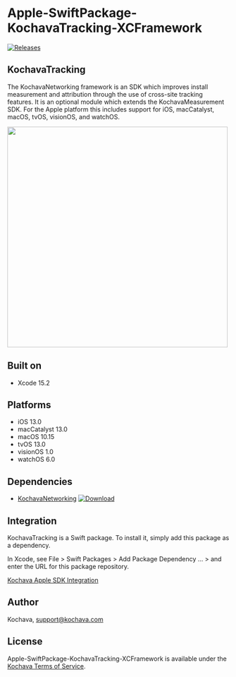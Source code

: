 # Apple-SwiftPackage-KochavaTracking-XCFramework

[![Releases](https://img.shields.io/github/v/release/kochava/Apple-SwiftPackage-KochavaTracking-XCFramework?include_prereleases&sort=semver)](https://github.com/Kochava/Apple-SwiftPackage-KochavaTracking-XCFramework/releases)

## KochavaTracking

The KochavaNetworking framework is an SDK which improves install measurement and attribution through the use of cross-site tracking features.  It is an optional module which extends the KochavaMeasurement SDK.  For the Apple platform this includes support for iOS, macCatalyst, macOS, tvOS, visionOS, and watchOS.

<img src="https://storage.googleapis.com/kochava-web/2016/07/Kochava-horizontal-black-800x154.png" width="500" />

## Built on

* Xcode 15.2

## Platforms

* iOS 13.0
* macCatalyst 13.0
* macOS 10.15
* tvOS 13.0
* visionOS 1.0
* watchOS 6.0

## Dependencies

* [KochavaNetworking](https://github.com/Kochava/Apple-SwiftPackage-KochavaNetworking-XCFramework) [![Download](https://img.shields.io/github/v/release/kochava/Apple-SwiftPackage-KochavaNetworking-XCFramework?include_prereleases&sort=semver)](https://github.com/Kochava/Apple-SwiftPackage-KochavaNetworking-XCFramework/releases)

## Integration

KochavaTracking is a Swift package.  To install it, simply add this package as a dependency.

In Xcode, see File > Swift Packages > Add Package Dependency ... > and enter the URL for this package repository.

[Kochava Apple SDK Integration](https://support.kochava.com/sdk-integration/ios-sdk-integration/)

## Author

Kochava, support@kochava.com

## License

Apple-SwiftPackage-KochavaTracking-XCFramework is available under the [Kochava Terms of Service](https://www.kochava.com/terms-of-service/).
